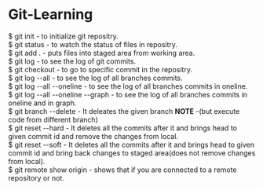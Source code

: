 # Git-Learning
$ git init - to initialize git repositry.<br>
$ git status - to watch the status of files in repositry.<br>
$ git add . - puts files into staged area from working area.<br>
$ git log - to see the log of git commits.<br>
$ git checkout <commit id> - to go to specific commit in the repositry.<br>
$ git log --all - to see the log of all branches commits.<br>
$ git log --all --oneline - to see the log of all branches commits in oneline.<br>
$ git log --all --oneline --graph - to see the log of all branches commits in oneline and in graph.<br>
$ git branch --delete <branch name> - It deleates the given branch **NOTE** -(but execute code from different branch)<br>
$ git reset --hard <commit id> - It deletes all the  commits after it  and brings head to given commit id and remove the changes from local.<br> 
$ git reset --soft <commit id> - It deletes all the  commits after it  and brings head to given commit id and bring back changes to staged area(does not remove changes from local).<br>
$ git remote show origin  - shows that if you are connected to a remote repository or not.<br>
 
